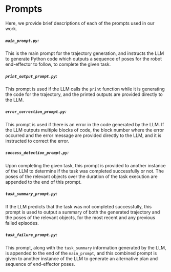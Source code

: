 # Prompts

Here, we provide brief descriptions of each of the prompts used in our work.

##### `main_prompt.py`:

This is the main prompt for the trajectory generation, and instructs the LLM to generate Python code which outputs a sequence of poses for the robot end-effector to follow, to complete the given task.

##### `print_output_prompt.py`:

This prompt is used if the LLM calls the `print` function while it is generating the code for the trajectory, and the printed outputs are provided directly to the LLM.

##### `error_correction_prompt.py`:

This prompt is used if there is an error in the code generated by the LLM. If the LLM outputs multiple blocks of code, the block number where the error occurred and the error message are provided directly to the LLM, and it is instructed to correct the error.

##### `success_detection_prompt.py`:

Upon completing the given task, this prompt is provided to another instance of the LLM to determine if the task was completed successfully or not. The poses of the relevant objects over the duration of the task execution are appended to the end of this prompt.

##### `task_summary_prompt.py`:

If the LLM predicts that the task was not completed successfully, this prompt is used to output a summary of both the generated trajectory and the poses of the relevant objects, for the most recent and any previous failed episodes.

##### `task_failure_prompt.py`:

This prompt, along with the `task_summary` information generated by the LLM, is appended to the end of the `main_prompt`, and this combined prompt is given to another instance of the LLM to generate an alternative plan and sequence of end-effector poses.
